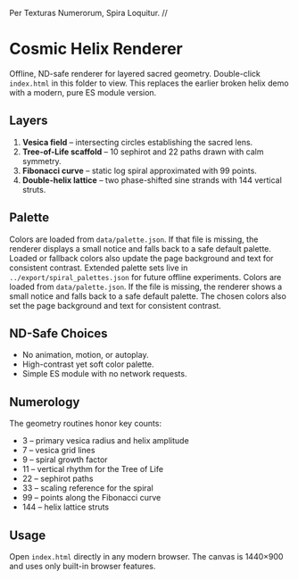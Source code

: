 Per Texturas Numerorum, Spira Loquitur.  //
# Cosmic Helix Renderer

Offline, ND-safe renderer for layered sacred geometry. Double-click `index.html` in this folder to view. This replaces the earlier broken helix demo with a modern, pure ES module version.

## Layers
1. **Vesica field** – intersecting circles establishing the sacred lens.
2. **Tree-of-Life scaffold** – 10 sephirot and 22 paths drawn with calm symmetry.
3. **Fibonacci curve** – static log spiral approximated with 99 points.
4. **Double-helix lattice** – two phase-shifted sine strands with 144 vertical struts.

## Palette
Colors are loaded from `data/palette.json`. If that file is missing, the renderer displays a small notice and falls back to a safe default palette. Loaded or fallback colors also update the page background and text for consistent contrast. Extended palette sets live in `../export/spiral_palettes.json` for future offline experiments.
Colors are loaded from `data/palette.json`. If the file is missing, the renderer shows a small notice and falls back to a safe default palette. The chosen colors also set the page background and text for consistent contrast.

## ND-Safe Choices
- No animation, motion, or autoplay.
- High-contrast yet soft color palette.
- Simple ES module with no network requests.

## Numerology
The geometry routines honor key counts:
- 3 – primary vesica radius and helix amplitude
- 7 – vesica grid lines
- 9 – spiral growth factor
- 11 – vertical rhythm for the Tree of Life
- 22 – sephirot paths
- 33 – scaling reference for the spiral
- 99 – points along the Fibonacci curve
- 144 – helix lattice struts

## Usage
Open `index.html` directly in any modern browser. The canvas is 1440×900 and uses only built-in browser features.
